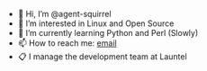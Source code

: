 - 👋 Hi, I’m @agent-squirrel
- 👀 I’m interested in Linux and Open Source
- 🌱 I’m currently learning Python and Perl (Slowly)
- 📫 How to reach me: [email](mailto:aheathcote@linux.com)
- :clipboard: I manage the development team at Launtel

<!---
agent-squirrel/agent-squirrel is a ✨ special ✨ repository because its `README.md` (this file) appears on your GitHub profile.
You can click the Preview link to take a look at your changes.
--->
